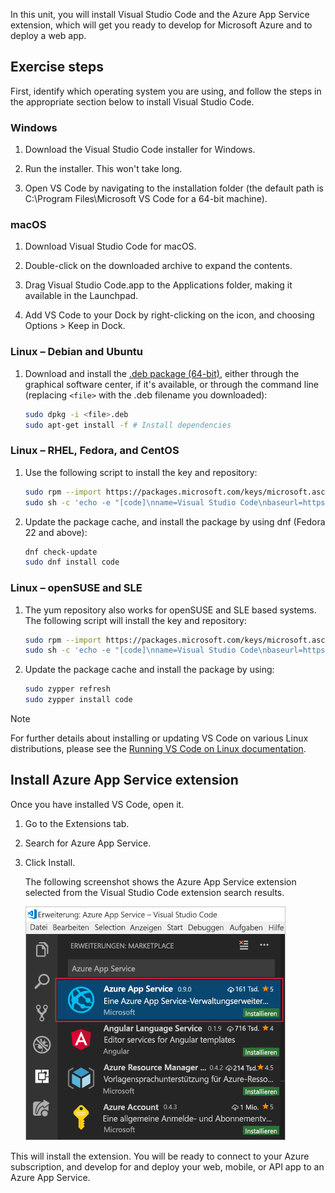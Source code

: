 In this unit, you will install Visual Studio Code and the Azure App Service extension, which will get you ready to develop for Microsoft Azure and to deploy a web app.

## Exercise steps

First, identify which operating system you are using, and follow the steps in the appropriate section below to install Visual Studio Code.

### Windows

1. Download the Visual Studio Code installer for Windows.

1. Run the installer. This won't take long.

1. Open VS Code by navigating to the installation folder (the default path is C:\Program Files\Microsoft VS Code for a 64-bit machine).

### macOS

1. Download Visual Studio Code for macOS.

1. Double-click on the downloaded archive to expand the contents.

1. Drag Visual Studio Code.app to the Applications folder, making it available in the Launchpad.

1. Add VS Code to your Dock by right-clicking on the icon, and choosing Options > Keep in Dock.

### Linux – Debian and Ubuntu

1. Download and install the [.deb package (64-bit)](https://go.microsoft.com/fwlink/?LinkID=760868), either through the graphical software center, if it's available, or through the command line (replacing `<file>` with the .deb filename you downloaded):

    ```bash
    sudo dpkg -i <file>.deb
    sudo apt-get install -f # Install dependencies
    ```

### Linux – RHEL, Fedora, and CentOS

1. Use the following script to install the key and repository:

    ```bash
    sudo rpm --import https://packages.microsoft.com/keys/microsoft.asc
    sudo sh -c 'echo -e "[code]\nname=Visual Studio Code\nbaseurl=https://packages.microsoft.com/yumrepos/vscode\nenabled=1\ngpgcheck=1\ngpgkey=https://packages.microsoft.com/keys/microsoft.asc" > /etc/yum.repos.d/vscode.repo'
    ```

1. Update the package cache, and install the package by using dnf (Fedora 22 and above):

    ```bash
    dnf check-update
    sudo dnf install code
    ```

### Linux – openSUSE and SLE

1. The yum repository also works for openSUSE and SLE based systems. The following script will install the key and repository:

    ```bash
    sudo rpm --import https://packages.microsoft.com/keys/microsoft.asc
    sudo sh -c 'echo -e "[code]\nname=Visual Studio Code\nbaseurl=https://packages.microsoft.com/yumrepos/vscode\nenabled=1\ntype=rpm-md\ngpgcheck=1\ngpgkey=https://packages.microsoft.com/keys/microsoft.asc" > /etc/zypp/repos.d/vscode.repo'
    ```

1. Update the package cache and install the package by using:

    ```bash
    sudo zypper refresh
    sudo zypper install code
    ```

> [!NOTE]
> For further details about installing or updating VS Code on various Linux distributions, please see the [Running VS Code on Linux documentation](https://code.visualstudio.com/docs/setup/linux).

## Install Azure App Service extension

Once you have installed VS Code, open it.

1. Go to the Extensions tab.

1. Search for Azure App Service.

1. Click Install.

    The following screenshot shows the Azure App Service extension selected from the Visual Studio Code extension search results.

    ![Screenshot of VS Code showing the Extensions tab with the Azure App Service extension highlighted in the search results.](../media/3-install-azure-extension.png)

This will install the extension. You will be ready to connect to your Azure subscription, and develop for and deploy your web, mobile, or API app to an Azure App Service.
